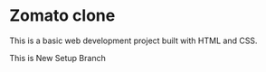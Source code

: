 # Zomato clone

This is a basic web development project built with HTML and CSS.

This is New Setup Branch
